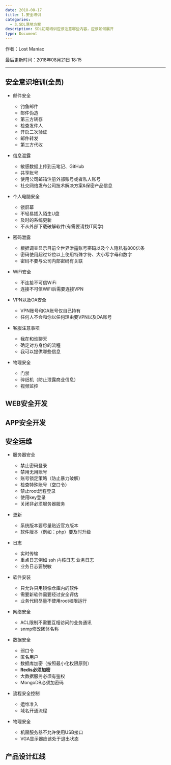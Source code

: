 ```yaml
---
date: 2018-08-17
title: 1.安全培训
categories:
  - 3.SDL落地方案
description: SDL初期培训应该注意哪些内容，应该如何展开
type: Document
---
```


作者：Lost Maniac

最后更新时间：2018年08月21日 18:15

----


## 安全意识培训(全员)

* 邮件安全
  * 钓鱼邮件
  * 邮件伪造
  * 第三方转存
  * 检查发件人
  * 开启二次验证
  * 邮件转发
  * 第三方代收

* 信息泄露
  * 敏感数据上传到云笔记、GitHub
  * 共享账号
  * 使用公司邮箱注册外部账号或者私人账号
  * 社交网络发布公司技术解决方案&保密产品信息

* 个人电脑安全
  * 锁屏幕
  * 不轻易插入陌生U盘
  * 及时的系统更新
  * 不从外部下载破解软件(有需要请找IT同学)

* 密码泄露
  * 根据调查显示目前全世界泄露账号密码以及个人隐私有800亿条
  * 密码使用超过12位以上使用特殊字符、大小写字母和数字
  * 密码不要与公司内部密码有关联

* WiFi安全
  * 不连接不可信WiFi
  * 连接不可信WiFi后需要连接VPN


* VPN以及OA安全
  * VPN账号和OA账号仅自己持有
  * 任何人不会和你以任何理由要VPN以及OA账号

* 客服注意事项
  * 我在和谁聊天
  * 确定对方身份的流程
  * 我可以提供哪些信息
  
* 物理安全
  * 门禁
  * 碎纸机（防止泄露商业信息）
  * 视频监控



## WEB安全开发


## APP安全开发

## 安全运维

* 服务器安全
  * 禁止密码登录
  * 禁用无用账号
  * 账号锁定策略（防止暴力破解）
  * 检查特殊账号（空口令）
  * 禁止root远程登录
  * 使用key登录
  * 关闭非必须服务器服务

* 更新
  * 系统版本要尽量贴近官方版本
  * 软件版本（例如：php）要及时升级

* 日志
  * 实时传输
  * 重点日志例如 ssh 内核日志 业务日志
  * 业务日志要脱敏

* 软件安装
  * 只允许只用镜像仓库内的软件
  * 需要新软件需要经过安全评估
  * 业务代码尽量不使用root权限运行

* 网络安全
  * ACL限制不需要互相访问的业务通讯
  * snmp修改团体名称

* 数据安全
  * 弱口令
  * 匿名用户
  * 数据库加密（按照最小化权限原则）
  * **Redis必须加密**
  * 大数据服务必须有鉴权
  * MongoDB必须加密码

* 流程安全控制
  * 运维准入
  * 域名开通流程


* 物理安全
  * 机房服务器不允许使用USB接口
  * VGA显示器应该处于退出状态


## 产品设计红线


